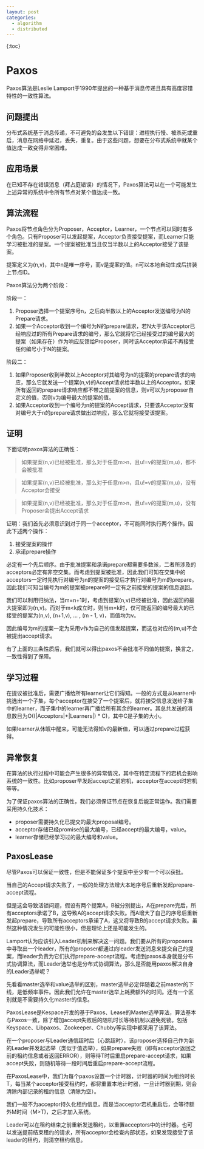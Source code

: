 ```yaml
---
layout: post
categories: 
  - algorithm
  - distributed
---
```


{:toc}

# Paxos

Paxos算法是Leslie Lamport于1990年提出的一种基于消息传递且具有高度容错特性的一致性算法。

## 问题提出

分布式系统基于消息传递，不可避免的会发生以下错误：进程执行慢、被杀死或重启，消息在网络中延迟，丢失，重复。由于这些问题，想要在分布式系统中就某个值达成一致变得非常困难。

## 应用场景

在已知不存在错误消息（拜占庭错误）的情况下，Paxos算法可以在一个可能发生上述异常的系统中令所有节点对某个值达成一致。

## 算法流程

Paxos将节点角色分为Proposer，Acceptor，Learner，一个节点可以同时有多个角色。只有Proposer可以发起提案，Acceptor负责接受提案，而Learner只能学习被批准的提案。一个提案被批准当且仅当半数以上的Acceptor接受了该提案。

提案定义为(n,v)，其中n是唯一序号，而v是提案的值。n可以本地自动生成后拼装上节点ID。

Paxos算法分为两个阶段：

阶段一：

1. Proposer选择一个提案序号n，之后向半数以上的Acceptor发送编号为N的Prepare请求。
2. 如果一个Acceptor收到一个编号为N的prepare请求，若N大于该Acceptor已经响应过的所有Prepare请求的编号，那么它就将它已经接受过的编号最大的提案（如果存在）作为响应反馈给Proposer，同时该Acceptor承诺不再接受任何编号小于N的提案。

阶段二：

1. 如果Proposer收到半数以上Acceptor对其编号为n的提案的prepare请求的响应，那么它就发送一个提案(n,v)的Accept请求给半数以上的Acceptor。如果所有返回的prepare请求响应都不带之前提案的信息，则v可以为proposer自定义的值，否则v为编号最大的提案的值。
2. 如果Acceptor收到一个编号为n的提案的Accept请求，只要该Acceptor没有对编号大于n的prepare请求做出过响应，那么它就将接受该提案。

## 证明

下面证明paxos算法的正确性：

> 如果提案(n,v)已经被批准，那么对于任意m>n，且u!=v的提案(m,u)，都不会被批准

> 如果提案(n,v)已经被批准，那么对于任意m>n，且u!=v的提案(m,u)，没有Acceptor会接受

> 如果提案(n,v)已经被批准，那么对于任意m>n，且u!=v的提案(m,u)，没有Proposer会提出Accept请求

证明：我们首先必须意识到对于同一个acceptor，不可能同时执行两个操作。因此下述两个操作：

1. 接受提案的操作
2. 承诺prepare操作

必定有一个先后顺序。由于批准提案和承诺prepare都需要多数派，二者所涉及的acceptors必定有非空交集。而考虑到提案被批准，因此我们可知在交集中的acceptors一定时先执行对编号为n的提案的接受后才执行对编号为m的prepare。因此我们可知当编号为m的提案被prepare时一定有之前接受的提案的信息返回。

我们可以利用归纳法，当m=n+1时，考虑到提案(n,v)已经被批准，因此返回的最大提案即为(n,v)。而对于m<k成立时，则当m=k时，仅可能返回的编号最大的已接受的提案为(n,v), (n+1,v), ... , (m - 1, v)，而值均为v。

因此编号为m的提案一定为采用v作为自己的值发起提案，而这也对应的(m,u)不会被提出accept请求。



有了上面的三条性质后，我们就可以得出paxos不会批准不同值的提案，换言之，一致性得到了保障。

## 学习过程

在提议被批准后，需要广播给所有learner让它们得知。一般的方式是从learner中挑选出一个子集，每个acceptor在接受了一个提案后，就将接受信息发送给子集中的learner，而子集中的learner再广播给所有其余的learner。其总共发送的消息数目为O((|Acceptors|+|Learners|) * C)，其中C是子集的大小。

如果learner从休眠中醒来，可能无法得知v的最新值，可以通过prepare过程获得。

## 异常恢复

在算法的执行过程中可能会产生很多的异常情况，其中在特定流程下的宕机会影响系统的一致性。比如proposer早发起accept之前宕机，acceptor在accept时宕机等等。

为了保证paxos算法的正确性，我们必须保证节点在恢复后能正常运作。我们需要采用持久化技术：

- proposer需要持久化已提交的最大proposal编号。
- acceptor存储已经promise的最大编号，已经accept的最大编号，value。
- learner存储已经学习过的最大编号和value。

## PaxosLease

尽管Paxos可以保证一致性，但是不能保证多个提案中至少有一个可以获批。

当自己的Accept请求失败了，一般的处理方法增大本地序号后重新发起prepare-accept流程。

但是这会导致活锁问题，假设有两个提案A，B被分别提出，A在prepare完后，所有acceptors承诺了B，这导致A的accept请求失败。而A增大了自己的序号后重新发起prepare，导致所有acceptors承诺了A，这又将导致B的accept请求失败。虽然这种情况发生的可能性很小，但是理论上还是可能发生的。

Lamport认为应该引入Leader机制来解决这一问题。我们要从所有的proposers中寻取出一个leader，所有的proposer都通过向leader发送消息来提交自己的提案，而leader负责为它们执行prepare-accept流程。考虑到paxos本身就是分布式协调算法，而Leader选举也是分布式协调算法，那么是否能用paxos解决自身的Leader选举呢？

先看看master选举和value选举的区别，master选举必定伴随着之前master的下线，是低频率事件。因此我们允许在master选举上耗费额外的时间。还有一个区别就是不需要持久化master的信息。

PaxosLease是Kespace开发的基于Paxos、Lease的Master选举算法，算法基本与Paxos一致，除了增加accept失败后的随机时长等待机制以避免死锁。包括Keyspace、Libpaxos、Zookeeper、Chubby等实现中都采用了该算法。

在一个proposer与Leader通信超时后（心跳超时），该proposer选择自己作为新的Leader并发起选举（类似于值选举），如果prepare失败（即有acceptor返回之前的租约信息或者返回ERROR），则等待T时后重启prepare-accept请求，如果accept失败，则随机等待一段时间后重启prepare-accept流程。

在PaxosLease中，我们为每个paxos设置一个计时器，计时器的时间为租约时长T，每当某个acceptor接受租约时，都将重置本地计时器，一旦计时器到期，则会清除内部记录的租约信息（清除为空）。

我们一般不为acceptor持久化租约信息，而是当acceptor宕机重启后，会等待额外M时间（M>T)，之后才加入系统。

Leader可以在租约结束之前重新发送租约，以重置acceptors中的计时器。也可以发送提前结束租约的请求，所有acceptor会检查内部状态，如果发现接受了该leader的租约，则清空租约信息。

